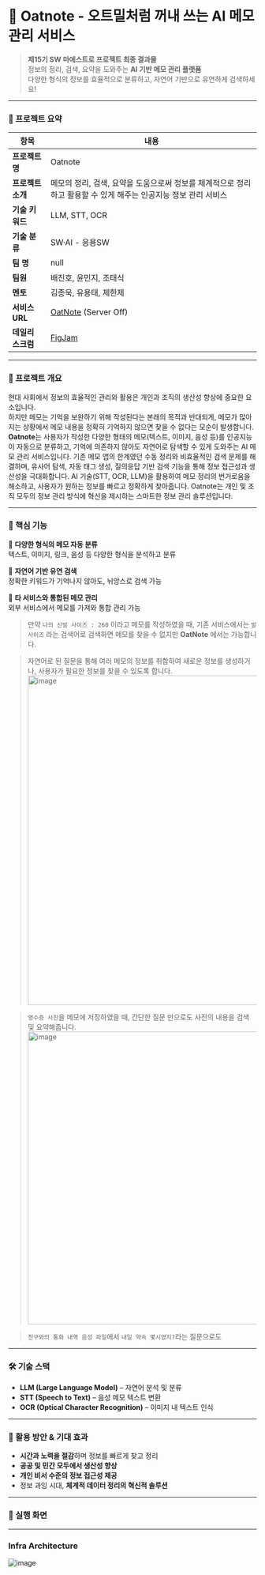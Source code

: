 # 📝 Oatnote - 오트밀처럼 꺼내 쓰는 AI 메모 관리 서비스

> **제15기 SW 마에스트로 프로젝트 최종 결과물**  
> 정보의 정리, 검색, 요약을 도와주는 **AI 기반 메모 관리 플랫폼**  
> 다양한 형식의 정보를 효율적으로 분류하고, 자연어 기반으로 유연하게 검색하세요!

---

### 🚀 프로젝트 요약

| 항목 | 내용 |
|------|------|
| **프로젝트명** | Oatnote |
| **프로젝트 소개** | 메모의 정리, 검색, 요약을 도움으로써 정보를 체계적으로 정리하고 활용할 수 있게 해주는 인공지능 정보 관리 서비스 |
| **기술 키워드** | LLM, STT, OCR |
| **기술 분류** | SW·AI - 응용SW |
| **팀 명** | null |
| **팀원** | 배진호, 윤민지, 조태식 |
| **멘토** | 김종욱, 유용태, 제한제 |
| **서비스 URL** | [OatNote](https://www.oatnote.io) (Server Off) |
| **데일리 스크럼** | [FigJam](https://www.figma.com/file/SvxD04eSwskqQx42ESf9Ud/SM%EB%A7%88%EC%97%90%EC%8A%A4%ED%8A%B8%EB%A1%9C--?type=whiteboard&node-id=0-1&t=f4GYB4vGLDjlG5Mz-0) |

---

### 🧠 프로젝트 개요

현대 사회에서 정보의 효율적인 관리와 활용은 개인과 조직의 생산성 향상에 중요한 요소입니다.  
하지만 메모는 기억을 보완하기 위해 작성된다는 본래의 목적과 반대되게, 메모가 많아지는 상황에서 메모 내용을 정확히 기억하지 않으면 찾을 수 없다는 모순이 발생합니다.
**Oatnote**는 사용자가 작성한 다양한 형태의 메모(텍스트, 이미지, 음성 등)를 인공지능이 자동으로 분류하고, 기억에 의존하지 않아도 자연어로 탐색할 수 있게 도와주는 AI 메모 관리 서비스입니다.
기존 메모 앱의 한계였던 수동 정리와 비효율적인 검색 문제를 해결하며, 유사어 탐색, 자동 태그 생성, 질의응답 기반 검색 기능을 통해 정보 접근성과 생산성을 극대화합니다.
AI 기술(STT, OCR, LLM)을 활용하여 메모 정리의 번거로움을 해소하고, 사용자가 원하는 정보를 빠르고 정확하게 찾아줍니다.
Oatnote는 개인 및 조직 모두의 정보 관리 방식에 혁신을 제시하는 스마트한 정보 관리 솔루션입니다.

---

### 🔧 핵심 기능

📄 **다양한 형식의 메모 자동 분류**  
   텍스트, 이미지, 링크, 음성 등 다양한 형식을 분석하고 분류   

🤖 **자연어 기반 유연 검색**  
   정확한 키워드가 기억나지 않아도, 뉘앙스로 검색 가능

🔗 **타 서비스와 통합된 메모 관리**  
   외부 서비스에서 메모를 가져와 통합 관리 가능

> 만약 `나의 신발 사이즈 : 260` 이라고 메모를 작성하였을 때, 기존 서비스에서는 `발 사이즈` 라는 검색어로 검색하면 메모를 찾을 수 없지만 **OatNote** 에서는 가능합니다.   
>
 
> 자연어로 된 질문을 통해 여러 메모의 정보를 취합하여 새로운 정보를 생성하거나, 사용자가 필요한 정보를 찾을 수 있도록 합니다.   
> <img width="667" alt="image" src="https://github.com/user-attachments/assets/3f1c67cd-6f7c-46c0-92ea-4b278fe50938" />


> `영수증 사진`을 메모에 저장하였을 때, 간단한 질문 만으로도 사진의 내용을 검색 및 요약해줍니다.   
>  <img width="593" alt="image" src="https://github.com/user-attachments/assets/8ea17abd-ee84-4a40-9ccd-45e600cef468" />


> `친구와의 통화 내역 음성 파일`에서 `내일 약속 몇시였지?`라는 질문으로도 

---

### 🛠️ 기술 스택

- **LLM (Large Language Model)** – 자연어 분석 및 분류
- **STT (Speech to Text)** – 음성 메모 텍스트 변환
- **OCR (Optical Character Recognition)** – 이미지 내 텍스트 인식

---

### 🎯 활용 방안 & 기대 효과

- **시간과 노력을 절감**하며 정보를 빠르게 찾고 정리
- **공공 및 민간 모두에서 생산성 향상**
- **개인 비서 수준의 정보 접근성 제공**
- 정보 과잉 시대, **체계적 데이터 정리의 혁신적 솔루션**

---

### 📸 실행 화면

>
> 

---

### Infra Architecture
 ![image](https://github.com/user-attachments/assets/4d859ed8-5939-48ea-a992-1e90bdb4eea9)



